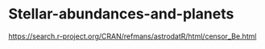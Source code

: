 # Stellar-abundances-and-planets
https://search.r-project.org/CRAN/refmans/astrodatR/html/censor_Be.html
